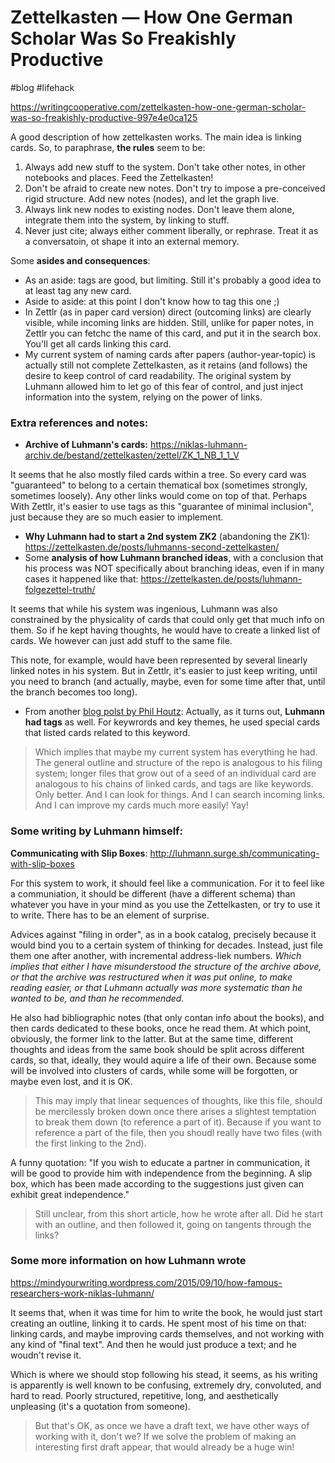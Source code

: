 
# Zettelkasten — How One German Scholar Was So Freakishly Productive
#blog #lifehack

https://writingcooperative.com/zettelkasten-how-one-german-scholar-was-so-freakishly-productive-997e4e0ca125

A good description of how zettelkasten works. The main idea is linking cards. So, to paraphrase, **the rules** seem to be:
1. Always add new stuff to the system. Don't take other notes, in other notebooks and places. Feed the Zettelkasten!
2. Don't be afraid to create new notes. Don't try to impose a pre-conceived rigid structure. Add new notes (nodes), and let the graph live.
3. Always link new nodes to existing nodes. Don't leave them alone, integrate them into the system, by linking to stuff.
4. Never just cite; always either comment liberally, or rephrase. Treat it as a conversatoin, ot shape it into an external memory.

Some **asides and consequences**:
* As an aside: tags are good, but limiting. Still it's probably a good idea to at least tag any new card.
* Aside to aside: at this point I don't know how to tag this one ;)
* In Zettlr (as in paper card version) direct (outcoming links) are clearly visible, while incoming links are hidden. Still, unlike for paper notes, in Zettlr you can fetchc the name of this card, and put it in the search box. You'll get all cards linking this card.
* My current system of naming cards after papers (author-year-topic) is actually still not complete Zettelkasten, as it retains (and follows) the desire to keep control of card readability. The original system by Luhmann allowed him to let go of this fear of control, and just inject information into the system, relying on the power of links.

### Extra references and notes:

* **Archive of Luhmann's cards:** https://niklas-luhmann-archiv.de/bestand/zettelkasten/zettel/ZK_1_NB_1_1_V

It seems that he also mostly filed cards within a tree. So every card was "guaranteed" to belong to a certain thematical box (sometimes strongly, sometimes loosely). Any other links would come on top of that. Perhaps With Zettlr, it's easier to use tags as this "guarantee of minimal inclusion", just because they are so much easier to implement.

* **Why Luhmann had to start a 2nd system ZK2** (abandoning the ZK1): https://zettelkasten.de/posts/luhmanns-second-zettelkasten/
* Some **analysis of how Luhmann branched ideas**, with a conclusion that his process was NOT specifically about branching ideas, even if in many cases it happened like that: https://zettelkasten.de/posts/luhmann-folgezettel-truth/

It seems that while his system was ingenious, Luhmann was also constrained by the physicality of cards that could only get that much info on them. So if he kept having thoughts, he would have to create a linked list of cards. We however can just add stuff to the same file.

This note, for example, would have been represented by several linearly linked notes in his system. But in Zettlr, it's easier to just keep writing, until you need to branch (and actually, maybe, even for some time after that, until the branch becomes too long).

* From another [blog polst by Phil Houtz](https://writingcooperative.com/zettelkasten-its-like-gtd-for-writing-and-here-s-why-you-should-consider-it-7dddf02be394): Actually, as it turns out, **Luhmann had tags** as well. For keywrords and key themes, he used special cards that listed cards related to this keyword.

> Which implies that maybe my current system has everything he had. The general outline and structure of the repo is analogous to his filing system; longer files that grow out of a seed of an individual card are analogous to his chains of linked cards, and tags are like keywords. Only better. And I can look for things. And I can search incoming links. And I can improve my cards much more easily! Yay!

### Some writing by Luhmann himself: 
**Communicating with Slip Boxes**:
http://luhmann.surge.sh/communicating-with-slip-boxes

For this system to work, it should feel like a communication. For it to feel like a communiation, it should be different (have a different schema) than whatever you have in your mind as you use the Zettelkasten, or try to use it to write. There has to be an element of surprise. 

Advices against "filing in order", as in a book catalog, precisely because it would bind you to a certain system of thinking for decades. Instead, just file them one after another, with incremental address-liek numbers. _Which implies that either I have misunderstood the structure of the archive above, or that the archive was restructured when it was put online, to make reading easier, or that Luhmann actually was more systematic than he wanted to be, and than he recommended._

He also had bibliographic notes (that only contan info about the books), and then cards dedicated to these books, once he read them. At which point, obviously, the former link to the latter. But at the same time, different thoughts and ideas from the same book should be split across different cards, so that, ideally, they would aquire a life of their own. Because some will be involved into clusters of cards, while some will be forgotten, or maybe even lost, and it is OK.

> This may imply that linear sequences of thoughts, like this file, should be mercilessly broken down once there arises a slightest temptation to break them down (to reference a part of it). Because if you want to reference a part of the file, then you shoudl really have two files (with the first linking to the 2nd).

A funny quotation: "If you wish to educate a partner in communication, it will be good to provide him with independence from the beginning. A slip box, which has been made according to the suggestions just given can exhibit great independence."

> Still unclear, from this short article, how he wrote after all. Did he start with an outline, and then followed it, going on tangents through the links?

### Some more information on how Luhmann wrote
https://mindyourwriting.wordpress.com/2015/09/10/how-famous-researchers-work-niklas-luhmann/

It seems that, when it was time for him to write the book, he would just start creating an outline, linking it to cards. He spent most of his time on that: linking cards, and maybe improving cards themselves, and not working with any kind of "final text". And then he would just produce a text; and he woudn't revise it.

Which is where we should stop following his stead, it seems, as his writing is apparently is well known to be confusing, extremely dry, convoluted, and hard to read. Poorly structured, repetitive, long, and aesthetically unpleasing (it's a quotation from someone).

> But that's OK, as once we have a draft text, we have other ways of working with it, don't we? If we solve the problem of making an interesting first draft appear, that would already be a huge win!